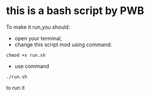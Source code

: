 # this is a bash script by PWB
To make it run,you should:
- open your terminal,
- change this script mod using command:

```
chmod +x run.sh
```

- use command 

```
./run.sh
```
to run it
